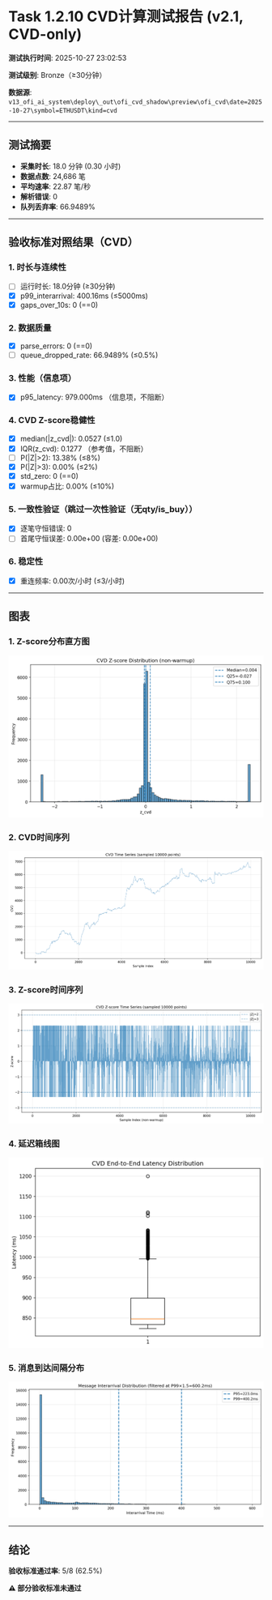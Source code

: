 # Task 1.2.10 CVD计算测试报告 (v2.1, CVD-only)

**测试执行时间**: 2025-10-27 23:02:53

**测试级别**: Bronze（≥30分钟）

**数据源**: `v13_ofi_ai_system\deploy\_out\ofi_cvd_shadow\preview\ofi_cvd\date=2025-10-27\symbol=ETHUSDT\kind=cvd`

---

## 测试摘要

- **采集时长**: 18.0 分钟 (0.30 小时)
- **数据点数**: 24,686 笔
- **平均速率**: 22.87 笔/秒
- **解析错误**: 0
- **队列丢弃率**: 66.9489%

---

## 验收标准对照结果（CVD）

### 1. 时长与连续性
- [ ] 运行时长: 18.0分钟 (≥30分钟)
- [x] p99_interarrival: 400.16ms (≤5000ms)
- [x] gaps_over_10s: 0 (==0)

### 2. 数据质量
- [x] parse_errors: 0 (==0)
- [ ] queue_dropped_rate: 66.9489% (≤0.5%)

### 3. 性能（信息项）
- [x] p95_latency: 979.000ms （信息项，不阻断）

### 4. CVD Z-score稳健性
- [x] median(|z_cvd|): 0.0527 (≤1.0)
- [x] IQR(z_cvd): 0.1277 （参考值，不阻断）
- [ ] P(|Z|>2): 13.38% (≤8%)
- [x] P(|Z|>3): 0.00% (≤2%)
- [x] std_zero: 0 (==0)
- [x] warmup占比: 0.00% (≤10%)

### 5. 一致性验证（跳过一次性验证（无qty/is_buy））
- [x] 逐笔守恒错误: 0
- [ ] 首尾守恒误差: 0.00e+00 (容差: 0.00e+00)

### 6. 稳定性
- [x] 重连频率: 0.00次/小时 (≤3/小时)

---

## 图表

### 1. Z-score分布直方图
![Z-score直方图](../../../figs_ethusdt/cvd_hist_z.png)

### 2. CVD时间序列
![CVD时间序列](../../../figs_ethusdt/cvd_timeseries.png)

### 3. Z-score时间序列
![Z-score时间序列](../../../figs_ethusdt/cvd_z_timeseries.png)

### 4. 延迟箱线图
![延迟箱线图](../../../figs_ethusdt/cvd_latency_box.png)

### 5. 消息到达间隔分布
![Interarrival分布](../../../figs_ethusdt/cvd_interarrival_hist.png)

---

## 结论

**验收标准通过率**: 5/8 (62.5%)

**⚠️ 部分验收标准未通过**
